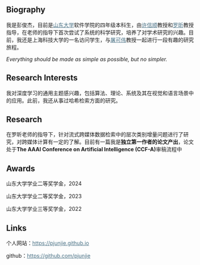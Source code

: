## Biography
<p>我是彭俊杰，目前是<a style="color:#476f83" href="https://www.sdu.edu.cn/index.htm">山东大学</a>软件学院的四年级本科生，由<a style="color:#476f83" href="https://faculty.sdu.edu.cn/xuxinshun/zh_CN/index.htm">许信顺</a>教授和<a style="color:#476f83" href="https://faculty.sdu.edu.cn/luoxin/zh_CN/index.htm">罗昕</a>教授指导，在老师的指导下首次尝试了系统的科学研究，培养了对学术研究的兴趣。目前，我还是上海科技大学的一名访问学生，与<a style="color:#476f83" href="https://sist.shanghaitech.edu.cn/tukw/main.htm">屠可伟</a>教授一起进行一段有趣的研究旅程。</p>

<p><em class="ref">Everything should be made as simple as possible, but no simpler.</em></p>

## Research Interests
<p>我对深度学习的通用主题感兴趣，包括算法、理论、系统及其在视觉和语言场景中的应用。此前，我还从事过哈希检索方面的研究。</p>

## Research
<p>在罗昕老师的指导下，针对流式跨媒体数据检索中的层次类别增量问题进行了研究，对跨媒体计算有一定的了解。目前有一篇我是<b>独立第一作者的论文产出</b>，论文处于<b>The AAAI Conference on Artificial Intelligence (CCF-A)</b>审稿流程中</p>

## Awards
<p>山东大学学业二等奖学金，2024</p>
<p>山东大学学业二等奖学金，2023</p>
<p>山东大学学业三等奖学金，2022</p>

## Links
<p>个人网站：<a style="color:#476f83" href="https://pjunjie.github.io">https://pjunjie.github.io</a></p>
<p>github：<a style="color:#476f83" href="https://github.com/pjunjie">https://github.com/pjunjie</a></p>

